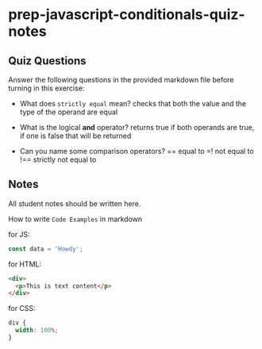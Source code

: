# prep-javascript-conditionals-quiz-notes

## Quiz Questions

Answer the following questions in the provided markdown file before turning in this exercise:

- What does `strictly equal` mean?
  checks that both the value and the type of the operand are equal

- What is the logical **and** operator?
  returns true if both operands are true, if one is false that will be returned

- Can you name some comparison operators?
  == equal to
  =! not equal to
  !== strictly not equal to

## Notes

All student notes should be written here.

How to write `Code Examples` in markdown

for JS:

```javascript
const data = 'Howdy';
```

for HTML:

```html
<div>
  <p>This is text content</p>
</div>
```

for CSS:

```css
div {
  width: 100%;
}
```
